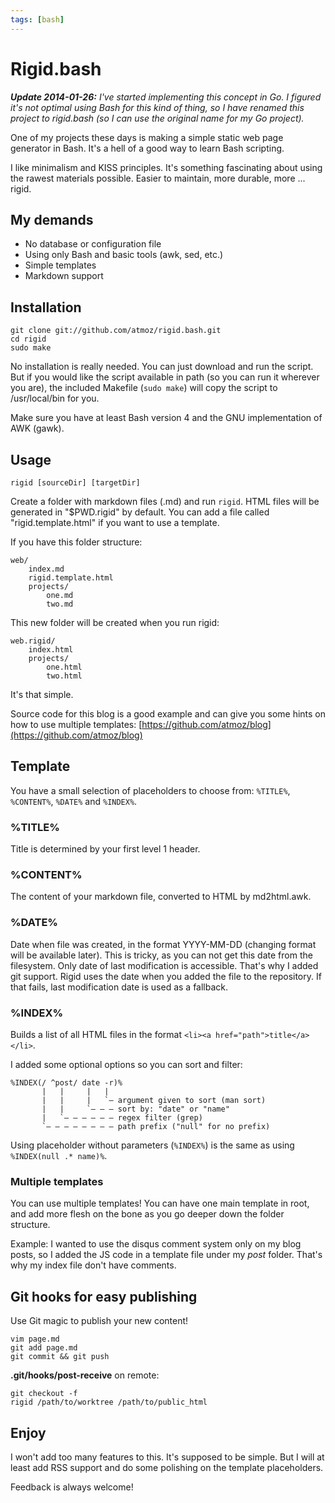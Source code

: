 ```yaml
---
tags: [bash]
---
```


# Rigid.bash

_**Update 2014-01-26:** I've started implementing this concept in Go. I figured
it's not optimal using Bash for this kind of thing, so I have renamed this
project to rigid.bash (so I can use the original name for my Go project)._

One of my projects these days is making a simple static web page generator in Bash.
It's a hell of a good way to learn Bash scripting.

I like minimalism and KISS principles. It's something fascinating about using
the rawest materials possible. Easier to maintain, more durable, more ... rigid.

## My demands

* No database or configuration file
* Using only Bash and basic tools (awk, sed, etc.)
* Simple templates
* Markdown support

## Installation

    git clone git://github.com/atmoz/rigid.bash.git
    cd rigid
    sudo make

No installation is really needed. You can just download and run the script. But if
you would like the script available in path (so you can run it wherever you
are), the included Makefile (`sudo make`) will copy the script to /usr/local/bin for you.

Make sure you have at least Bash version 4 and the GNU implementation of AWK (gawk).

## Usage

    rigid [sourceDir] [targetDir]

Create a folder with markdown files (.md) and run `rigid`. HTML files will be
generated in "$PWD.rigid" by default. You can add a file called 
"rigid.template.html" if you want to use a template.

If you have this folder structure:

    web/
        index.md
        rigid.template.html
        projects/
            one.md
            two.md

This new folder will be created when you run rigid:

    web.rigid/
        index.html
        projects/
            one.html
            two.html

It's that simple.

Source code for this blog is a good example and can give you some hints on how
to use multiple templates:
[https://github.com/atmoz/blog](https://github.com/atmoz/blog)

## Template

You have a small selection of placeholders to choose from: `%TITLE%`, `%CONTENT%`,
`%DATE%` and `%INDEX%`.

### %TITLE%

Title is determined by your first level 1 header.

### %CONTENT%

The content of your markdown file, converted to HTML by md2html.awk.

### %DATE%

Date when file was created, in the format YYYY-MM-DD (changing format will be available later).
This is tricky, as you can not get this date from the filesystem. Only date of last 
modification is accessible. That's why I added git support. Rigid uses the date when
you added the file to the repository. If that fails, last modification date is 
used as a fallback.

### %INDEX%

Builds a list of all HTML files in the format `<li><a href="path">title</a></li>`.

I added some optional options so you can sort and filter:

    %INDEX(/ ^post/ date -r)%
           |   |     |   |
           |   |     |   `– argument given to sort (man sort)
           |   |     `– – – sort by: "date" or "name"
           |   `– – – – – – regex filter (grep)
           `– – – – – – – – path prefix ("null" for no prefix)

Using placeholder without parameters (`%INDEX%`) is the same as using
`%INDEX(null .* name)%`.

### Multiple templates

You can use multiple templates! You can have one main template in root, and add
more flesh on the bone as you go deeper down the folder structure.

Example: I wanted to use the disqus comment system only on my blog posts, so I added the
JS code in a template file under my *post* folder. That's why my index file
don't have comments.

## Git hooks for easy publishing

Use Git magic to publish your new content!

    vim page.md
    git add page.md
    git commit && git push

**.git/hooks/post-receive** on remote:

    git checkout -f
    rigid /path/to/worktree /path/to/public_html

## Enjoy

I won't add too many features to this. It's supposed to be simple. But I will
at least add RSS support and do some polishing on the template placeholders.

Feedback is always welcome!
